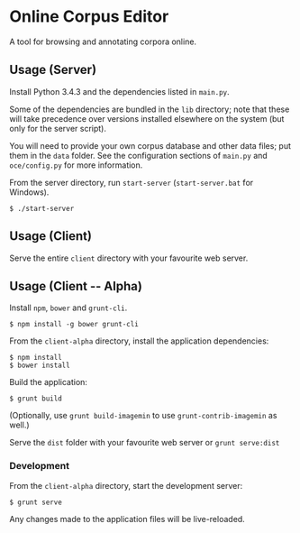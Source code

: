 # Online Corpus Editor

A tool for browsing and annotating corpora online.

## Usage (Server)

Install Python 3.4.3 and the dependencies listed in `main.py`.

Some of the dependencies are bundled in the `lib` directory; note that these will take precedence over versions installed elsewhere on the system (but only for the server script).

You will need to provide your own corpus database and other data files; put them in the `data` folder.  See the configuration sections of `main.py` and `oce/config.py` for more information.

From the server directory, run `start-server` (`start-server.bat` for Windows).

    $ ./start-server

## Usage (Client)

Serve the entire `client` directory with your favourite web server.


## Usage (Client -- Alpha)

Install `npm`, `bower` and `grunt-cli`.

    $ npm install -g bower grunt-cli

From the `client-alpha` directory, install the application dependencies:

    $ npm install
    $ bower install

Build the application:

    $ grunt build

(Optionally, use `grunt build-imagemin` to use `grunt-contrib-imagemin` as well.)

Serve the `dist` folder with your favourite web server or `grunt serve:dist`

### Development

From the `client-alpha` directory, start the development server:

    $ grunt serve

Any changes made to the application files will be live-reloaded.
